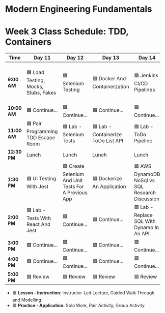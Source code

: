 # Modern Engineering Fundamentals



# Week 3 Class Schedule: TDD, Containers

| Time      | Day 11                         | Day 12                         | Day 13           | Day 14                | Day 15              |
|-----------|-------------------------------|-------------------------------|------------------|----------------------|--------------------|
| **9:00 AM**  | 🟦  Load Testing, Mocks, Stubs, Fakes    | 🟦  Selenium Testing     | 🟦 Docker And Containerzation             | 🟦 Jenkins CI/CD Pipelines  | 🟦 AWS Cloud Formation Template Guest Demo  |
| **10:00 AM** | 🟦 Continue...     | 🟦 Continue...           | 🟦 Continue...  | 🟦 Continue...        | 🟦 Continue... |
| **11:00 AM** |   🟩 Pair Programming TDD Escape Room                           |     🟩 Lab - Selenium Tests                        |  🟩 Lab - Containerize ToDo List API               |   🟩 Lab - ToDo Pipeline                   |     🟦 Continue...              |
| **12:30 PM** | Lunch                         | Lunch                         | Lunch            | Lunch                | Lunch              |
| **1:30 PM**  | 🟦 UI Testing With Jest                 | 🟩 Create Selenium And Unit Tests For A Previous App                    | 🟩 Dockerize An Application | 🟦 AWS DynamoDB NoSql vs SQL Research Discussion   | 🟦 Deployment To Prudential AWS Guest Demo |
| **2:00 PM**  | 🟩 Lab - Tests With React And Jest       | 🟩 Continue...        |  🟩 Continue...                | 🟩 Lab - Replace SQL With Dynamo In An API |     🟦 Continue...              |
| **3:00 PM**  |    🟩 Continue...                           |  🟩 Continue...                             |   🟩 Continue...               |   🟩 Continue...                   |  🟦 Continue...                  |
| **4:00 PM**  | 🟩 Continue...                       | 🟩 Continue...                      | 🟩 Continue...         | 🟩 Continue...              | 🟦 Continue...           |
| **5:00 PM**  |    🟦 Review                           |           🟦 Review                    |         🟦 Review         |        🟦 Review              |        🟦 Review            |

- 🟦 **Lesson - Instruction**: Instructor-Led Lecture, Guided Walk Through, and Modelling
- 🟩 **Practice - Application**: Solo Work, Pair Activity, Group Activity
